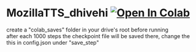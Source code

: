 # MozillaTTS_dhivehi [![Open In Colab](https://colab.research.google.com/assets/colab-badge.svg)](https://colab.research.google.com/github/b-9n/notebooks/blob/master/MozillaTTS_dhivehi.ipynb)
create a "colab_saves" folder in your drive's root before running  
after each 1000 steps the checkpoint file will be saved there, change the this in config.json under "save_step"  
